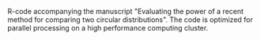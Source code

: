 R-code accompanying the manuscript "Evaluating the power of a recent method for comparing two circular distributions". The code is optimized for parallel processing on a high performance computing cluster.
